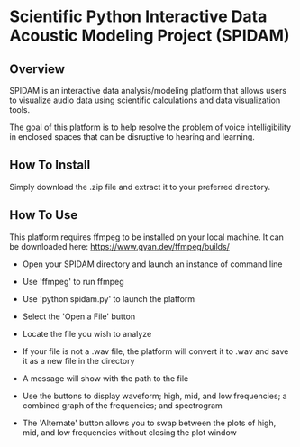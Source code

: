 # Scientific Python Interactive Data Acoustic Modeling Project (SPIDAM)

## Overview

SPIDAM is an interactive data analysis/modeling platform that allows users to visualize audio data using scientific calculations and data visualization tools.

The goal of this platform is to help resolve the problem of voice intelligibility in enclosed spaces that can be disruptive to hearing and learning.

## How To Install

Simply download the .zip file and extract it to your preferred directory.

## How To Use

This platform requires ffmpeg to be installed on your local machine. It can be downloaded here: https://www.gyan.dev/ffmpeg/builds/

- Open your SPIDAM directory and launch an instance of command line

- Use 'ffmpeg' to run ffmpeg

- Use 'python spidam.py' to launch the platform

- Select the 'Open a File' button

- Locate the file you wish to analyze

- If your file is not a .wav file, the platform will convert it to .wav and save it as a new file in the directory

- A message will show with the path to the file

- Use the buttons to display waveform; high, mid, and low frequencies; a combined graph of the frequencies; and spectrogram

- The 'Alternate' button allows you to swap between the plots of high, mid, and low frequencies without closing the plot window
